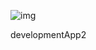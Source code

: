 ![img](https://github.com/HD-Fpv/Open.HD/blob/master/wiki-content/Open.HD%20Logo%20Splashscreen/Open.HD_Logo.png)

developmentApp2
